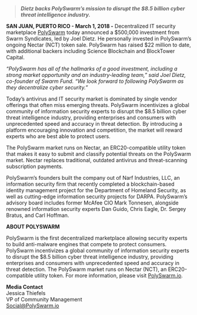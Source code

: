 > **_Dietz backs PolySwarm’s mission to disrupt the $8.5 billion cyber threat intelligence industry._**

**SAN JUAN, PUERTO RICO - March 1, 2018 -**  Decentralized IT security marketplace [PolySwarm](https://polyswarm.io/) today announced a $500,000 investment from Swarm Syndicates, led by Joel Dietz. He personally invested in PolySwarm’s ongoing Nectar (NCT) token sale. PolySwarm has raised $22 million to date, with additional backers including Science Blockchain and BlockTower Capital.

_“PolySwarm has all of the hallmarks of a good investment, including a strong market opportunity and an industry-leading team,” said Joel Dietz, co-founder of Swarm Fund. “We look forward to following PolySwarm as they decentralize cyber security.”_

Today’s antivirus and IT security market is dominated by single vendor offerings that often miss emerging threats. PolySwarm incentivizes a global community of information security experts to disrupt the $8.5 billion cyber threat intelligence industry, providing enterprises and consumers with unprecedented speed and accuracy in threat detection. By introducing a platform  encouraging innovation and competition, the market will reward experts who are best able to protect users.

The PolySwarm market runs on Nectar, an ERC20-compatible utility token that makes it easy to submit and classify potential threats on the PolySwarm market. Nectar replaces traditional, outdated antivirus and threat-scanning subscription payments.

PolySwarm’s founders built the company out of Narf Industries, LLC, an information security firm that recently completed a blockchain-based identity management project for the Department of Homeland Security, as well as cutting-edge information security projects for DARPA. PolySwarm’s advisory board includes former McAfee CIO Mark Tonnesen, alongside renowned information security experts Dan Guido, Chris Eagle, Dr. Sergey Bratus, and Carl Hoffman.

**ABOUT POLYSWARM**

PolySwarm is the first decentralized marketplace allowing security experts to build anti-malware engines that compete to protect consumers. PolySwarm incentivizes a global community of information security experts to disrupt the $8.5 billion cyber threat intelligence industry, providing enterprises and consumers with unprecedented speed and accuracy in threat detection. The PolySwarm market runs on Nectar (NCT), an ERC20-compatible utility token. For more information, please visit [PolySwarm.io](https://polyswarm.io/).


**Media Contact**  
Jessica Thiefels  
VP of Community Management  
Social@PolySwarm.io
